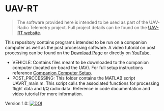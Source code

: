 # UAV-RT

>The software provided here is intended to be used as part of the UAV-Radio Telemetry project. Full project details can be found on the [UAV-RT website](https://uavrt.nau.edu).

This repository contains programs intended to be run on a companion computer as well as the post processing software. A video tutorial on post processing can be found on the  [Download Page](https://uavrt.nau.edu/index.php/downloads/) or directly on [YouTube]( https://www.youtube.com/watch?v=WA6jPxnZGHM).

- VEHICLE: Contains files meant to be downloaded to the companion computer (located on-board the UAV). For full setup instructions reference [Companion Computer Setup](https://uavrt.nau.edu/index.php/docs/radiotelem/companion-computer/).
- POST_PROCESSING: This folder contains the MATLAB script UAVRT_main.m. This script calls the associated functions for processing flight data and I/Q radio data. Reference in code documentation and video tutorial for more information.


Version 1.0: [![DOI](https://zenodo.org/badge/DOI/10.5281/zenodo.3267342.svg)](https://doi.org/10.5281/zenodo.3267342)

